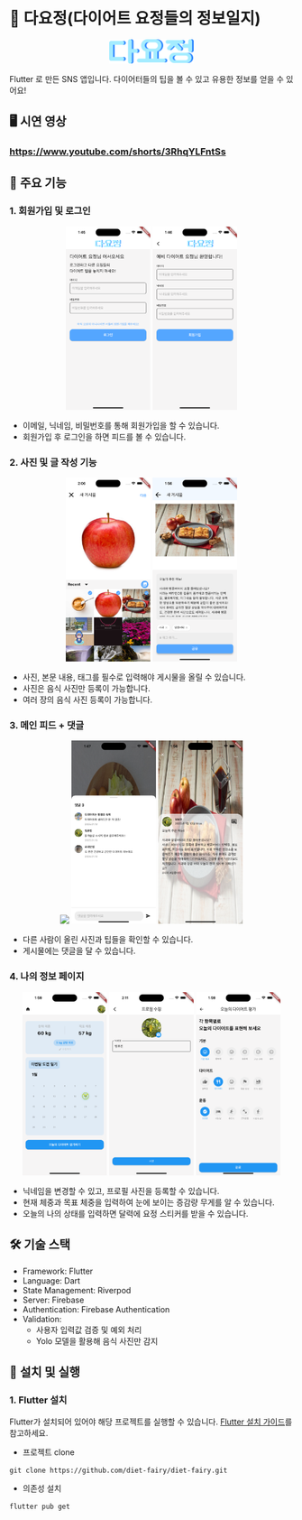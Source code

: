 # 🧚 다요정(다이어트 요정들의 정보일지)

<p align='center'>
    <img src='assets/logo/text-logo2.png' width="150" >
</p>

Flutter 로 만든 SNS 앱입니다. 다이어터들의 팁을 볼 수 있고 유용한 정보를 얻을 수 있어요!

## 🖥 시연 영상
### https://www.youtube.com/shorts/3RhqYLFntSs

## 📌 주요 기능
### 1. 회원가입 및 로그인
<p align='center'>
    <img src='assets/sample/1/login-page.png' width="150" >
    <img src='assets/sample/1/join-page.png' width="150" >
</p>

- 이메일, 닉네임, 비밀번호를 통해 회원가입을 할 수 있습니다.
- 회원가입 후 로그인을 하면 피드를 볼 수 있습니다.

### 2. 사진 및 글 작성 기능
<p align='center'>
    <img src='assets/sample/2/feed-image-pick.png' width="150" >
    <img src='assets/sample/2/feed-posting.png' width="150" >
</p>

- 사진, 본문 내용, 태그를 필수로 입력해야 게시물을 올릴 수 있습니다.
- 사진은 음식 사진만 등록이 가능합니다.
- 여러 장의 음식 사진 등록이 가능합니다.

### 3. 메인 피드 + 댓글
<p align='center'>
    <img src='assets/sample/3/home-page.png' width="150" >
    <img src='assets/sample/3/home-comment.png' width="150" >
    <img src='assets/sample/3/home-page2.png' width="150" >
</p>

- 다른 사람이 올린 사진과 팁들을 확인할 수 있습니다.
- 게시물에는 댓글을 달 수 있습니다.

### 4. 나의 정보 페이지
<p align='center'>
    <img src='assets/sample/4/my-page.png' width="150" >
    <img src='assets/sample/4/my-info-modify.png' width="150" >
    <img src='assets/sample/4/self-diet-check.png' width="150" >
</p>

- 닉네임을 변경할 수 있고, 프로필 사진을 등록할 수 있습니다. 
- 현재 체중과 목표 체중을 입력하여 눈에 보이는 증감량 무게를 알 수 있습니다.
- 오늘의 나의 상태를 입력하면 달력에 요정 스티커를 받을 수 있습니다.

## 🛠 기술 스택
- Framework: Flutter
- Language: Dart
- State Management: Riverpod
- Server: Firebase
- Authentication: Firebase Authentication
- Validation: 
    - 사용자 입력값 검증 및 예외 처리 
    - Yolo 모델을 활용해 음식 사진만 감지

## 👀 설치 및 실행
### 1. Flutter 설치
Flutter가 설치되어 있어야 해당 프로젝트를 실행할 수 있습니다. [Flutter 설치 가이드](https://docs.flutter.dev/get-started/install)를 참고하세요.

- 프로젝트 clone
```
git clone https://github.com/diet-fairy/diet-fairy.git
```
- 의존성 설치
```
flutter pub get
```